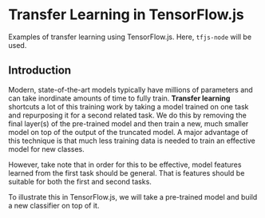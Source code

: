 # Transfer Learning in TensorFlow.js

Examples of transfer learning using TensorFlow.js. Here, `tfjs-node` will be used.


## Introduction

Modern, state-of-the-art models typically have millions of parameters and can take inordinate amounts of time
to fully train. **Transfer learning** shortcuts a lot of this training work by taking a model
trained on one task and repurposing it for a second related task. We do this by removing the final layer(s) of the
pre-trained model and then train a new, much smaller model on top of the output of the truncated model. A major
advantage of this technique is that much less training data is needed to train an effective model for new classes.

However, take note that in order for this to be effective, model features learned from the first task should be
general. That is features should be suitable for both the first and second tasks.

To illustrate this in TensorFlow.js, we will take a pre-trained model and build a new classifier on top of it.
